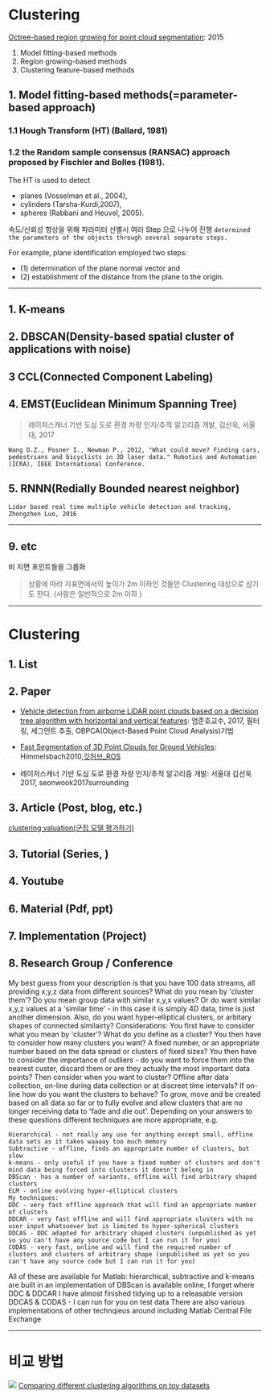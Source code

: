 # Clustering 

[Octree-based region growing for point cloud segmentation](https://www.researchgate.net/publication/274645446_Octree-based_region_growing_for_point_cloud_segmentation): 2015
1. Model fitting-based methods
2. Region growing-based methods
3. Clustering feature-based methods


## 1. Model fitting-based methods(=parameter-based approach)



### 1.1 Hough Transform (HT) (Ballard, 1981) 

### 1.2 the Random sample consensus (RANSAC) approach proposed by Fischler and Bolles (1981). 

The HT is used to detect 
- planes (Vosselman et al., 2004), 
- cylinders (Tarsha-Kurdi,2007), 
- spheres (Rabbani and Heuvel, 2005). 

속도/신뢰성 향상을 위해 파라미터 선별시 여러 Step 으로 나누어 진행 `determined the parameters of the objects through several separate steps. `

For example, plane identification employed two steps: 
- (1) determination of the plane normal vector and 
- (2) establishment of the distance from the plane to the origin.



---

## 1. K-means

## 2. DBSCAN(Density-based spatial cluster of applications with noise)

## 3 CCL(Connected Component Labeling)

## 4. EMST(Euclidean Minimum Spanning Tree) 

> 레이저스캐너 기반 도심 도로 환경 차량 인지/추적 알고리즘 개발, 김선욱, 서울대, 2017

```
Wang D.Z., Posner I., Newman P., 2012, "What could move? Finding cars, pedestrians and bicyclists in 3D laser data." Robotics and Automation (ICRA), IEEE International Conference.
```

## 5. RNNN(Redially Bounded nearest neighbor)


```
Lidar based real time multiple vehicle detection and tracking, Zhongzhen Luo, 2016
```

---

## 9. etc

비 지면 포인트들을 그룹화 

> 상황에 따라 지표면에서의 높이가 2m 이하인 것들만 Clustering 대상으로 삼기도 한다. (사람은 일반적으로 2m 이하 )


---

# Clustering 

## 1. List



## 2. Paper

- [Vehicle detection from airborne LiDAR point clouds based on a decision tree algorithm with horizontal and vertical features](https://www.tandfonline.com/doi/abs/10.1080/2150704X.2016.1278310?journalCode=trsl20): 엄준호교수, 2017, 필터링, 세그먼트 추출, OBPCA(Object-Based Point Cloud Analysis)기법


- [Fast Segmentation of 3D Point Clouds for Ground Vehicles](https://ieeexplore.ieee.org/stamp/stamp.jsp?arnumber=5548059): Himmelsbach2010,[깃허브_ROS](https://github.com/lorenwel/linefit_ground_segmentation)

- 레이저스캐너 기반 도심 도로 환경 차량 인지/추적 알고리즘 개발: 서울대 김선욱 2017, seonwook2017surrounding

## 3. Article (Post, blog, etc.)

[clustering valuation(군집 모델 평가하기)](http://woolulu.tistory.com/50)

## 3. Tutorial (Series, )



## 4. Youtube



## 6. Material (Pdf, ppt)



## 7. Implementation (Project)


## 8. Research Group / Conference 


My best guess from your description is that you have 100 data streams, all providing x,y,z data from different sources?
What do you mean by 'cluster them'? Do you mean group data with similar x,y,x values? Or do want similar x,y,z values at a 'similar time' - in this case it is simply 4D data, time is just another dimension. Also, do you want hyper-elliptical clusters, or arbitary shapes of connected similairty?
Considerations:
You first have to consider what you mean by 'cluster'? What do you define as a cluster?
You then have to consider how many clusters you want? A fixed number, or an appropriate number based on the data spread or clusters of fixed sizes?
You then have to consider the importance of outliers - do you want to force them into the nearest custer, discard them or are they actually the most important data points?
Then consider when you want to cluster? Offline after data collection, on-line during data collection or at discreet time intervals?
If on-line how do you want the clusters to behave? To grow, move and be created based on all data so far or to fully evolve and allow clusters that are no longer receiving data to 'fade and die out'.
Depending on your answers to these questions different techniques are more appropriate, e.g.
```
Hierarchical - not really any use for anything except small, offline data sets as it takes waaaay too much memory
Subtractive - offline, finds an appropriate number of clusters, but slow
k-means - only useful if you have a fixed number of clusters and don't mind data being forced into clusters it doesn't belong in
DBScan - has a number of variants, offline will find arbitrary shaped clusters
ELM - online evolving hyper-elliptical clusters
My techniques:
DDC - very fast offline approach that will find an appropriate number of clusters
DDCAR - very fast offline and will find appropriate clusters with no user input whatsoever but is limited to hyper-spherical clusters
DDCAS - DDC adapted for arbitrary shaped clusters (unpublished as yet so you can't have any source code but I can run it for you)
CODAS - very fast, online and will find the required number of clusters and clusters of arbitrary shape (unpublished as yet so you can't have any source code but I can run it for you)
```

All of these are available for Matlab:
hierarchical, subtractive and k-means are built in
an implementation of DBScan is available online, I forget where
DDC & DDCAR I have almost finished tidying up to a releasable version
DDCAS & CODAS - I can run for you on test data
There are also various implementations of other technqieus around including Matlab Central File Exchange

---
# 비교 방법 
![](http://scikit-learn.org/stable/_images/sphx_glr_plot_cluster_comparison_001.png)
[Comparing different clustering algorithms on toy datasets](http://scikit-learn.org/stable/auto_examples/cluster/plot_cluster_comparison.html#sphx-glr-auto-examples-cluster-plot-cluster-comparison-py)
